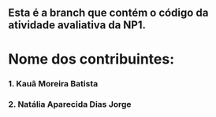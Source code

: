 ## Esta é a branch que contém o código da atividade avaliativa da NP1.

# Nome dos contribuintes:

### 1. Kauã Moreira Batista

### 2. Natália Aparecida Dias Jorge
